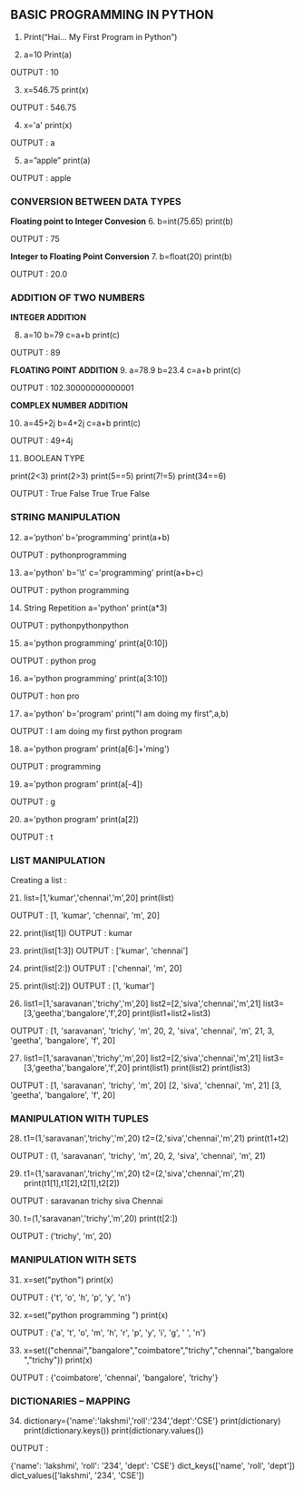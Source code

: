 ﻿## BASIC PROGRAMMING IN PYTHON

1. Print(“Hai… My First Program in Python”)

2. a=10
Print(a)

OUTPUT : 10

3. x=546.75
print(x)

OUTPUT : 546.75

4. x='a'
print(x)

OUTPUT : a

5. a=”apple”
print(a)

OUTPUT : apple

### CONVERSION BETWEEN DATA TYPES

**Floating point to Integer Convesion**
6. b=int(75.65)
print(b)

OUTPUT : 75

**Integer to Floating Point Conversion**
7. b=float(20)
print(b)

OUTPUT : 20.0

### ADDITION OF TWO NUMBERS

**INTEGER ADDITION**

8. a=10
b=79
c=a+b
print(c)

OUTPUT : 89

**FLOATING POINT ADDITION**
9. a=78.9
b=23.4
c=a+b
print(c)

OUTPUT : 102.30000000000001

**COMPLEX NUMBER ADDITION**

10. a=45+2j
b=4+2j
c=a+b
print(c)

OUTPUT : 49+4j

11. BOOLEAN TYPE

print(2<3)
print(2>3)
print(5==5)
print(7!=5)
print(34==6)

OUTPUT : 
True
False
True
True
False

### STRING MANIPULATION

12.  a=’python’
b=’programming’
print(a+b)

OUTPUT : pythonprogramming

13. a='python'
b='\t'
c='programming'
print(a+b+c)

OUTPUT : python programming

14. String Repetition
a='python'
print(a*3)

OUTPUT : pythonpythonpython

15. a='python programming'
print(a[0:10])

OUTPUT  :  python prog

16. a='python programming'
print(a[3:10])

OUTPUT  :  hon pro

17. a='python'
b='program'
print("I am doing my first",a,b)

OUTPUT : I am doing my first python program

18. a='python program'
print(a[6:]+'ming')

OUTPUT : programming

19. a='python program'
print(a[-4])

OUTPUT : g

20. a='python program'
print(a[2])

OUTPUT : t

### LIST MANIPULATION


Creating a list : 

21. list=[1,'kumar','chennai','m',20]
print(list)

OUTPUT : [1, 'kumar', 'chennai', 'm', 20]

22. print(list[1])
OUTPUT : kumar

23. print(list[1:3])
OUTPUT : ['kumar', 'chennai']

24. print(list[2:])
OUTPUT : ['chennai', 'm', 20]

25. print(list[:2])
OUTPUT : [1, 'kumar']

26. list1=[1,'saravanan','trichy','m',20]
list2=[2,'siva','chennai','m',21]
list3=[3,'geetha','bangalore','f',20]
print(list1+list2+list3)

OUTPUT  :  [1, 'saravanan', 'trichy', 'm', 20, 2, 'siva', 'chennai', 'm', 21, 3, 'geetha', 'bangalore', 'f', 20]

27. list1=[1,'saravanan','trichy','m',20]
list2=[2,'siva','chennai','m',21]
list3=[3,'geetha','bangalore','f',20]
print(list1) 
print(list2)
print(list3)

OUTPUT : 
[1, 'saravanan', 'trichy', 'm', 20]
[2, 'siva', 'chennai', 'm', 21]
[3, 'geetha', 'bangalore', 'f', 20]

### MANIPULATION WITH TUPLES

28. t1=(1,'saravanan','trichy','m',20)
t2=(2,'siva','chennai','m',21)
print(t1+t2)

OUTPUT : (1, 'saravanan', 'trichy', 'm', 20, 2, 'siva', 'chennai', 'm', 21)

29. t1=(1,'saravanan','trichy','m',20)
t2=(2,'siva','chennai','m',21)
print(t1[1],t1[2],t2[1],t2[2])

OUTPUT : saravanan trichy siva Chennai

30. t=(1,'saravanan','trichy','m',20)
print(t[2:])

OUTPUT : ('trichy', 'm', 20)

### MANIPULATION WITH SETS

31. x=set("python")
print(x)

OUTPUT : {'t', 'o', 'h', 'p', 'y', 'n'}

32. x=set("python programming ")
print(x)

OUTPUT : {'a', 't', 'o', 'm', 'h', 'r', 'p', 'y', 'i', 'g', ' ', 'n'}

33. x=set(("chennai","bangalore","coimbatore","trichy","chennai","bangalore","trichy"))
print(x)

OUTPUT : {'coimbatore', 'chennai', 'bangalore', 'trichy'}

### DICTIONARIES – MAPPING

34. dictionary={'name':'lakshmi','roll':'234','dept':'CSE'}
print(dictionary)
print(dictionary.keys())
print(dictionary.values())

OUTPUT : 

{'name': 'lakshmi', 'roll': '234', 'dept': 'CSE'}
dict_keys(['name', 'roll', 'dept'])
dict_values(['lakshmi', '234', 'CSE'])


